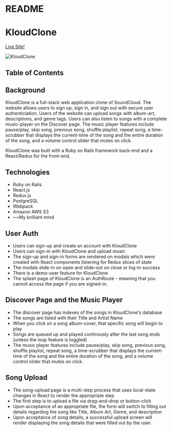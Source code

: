 # README

# KloudClone

[Live Site!](https://kloudclone.herokuapp.com/#/)

![KloudClone](https://user-images.githubusercontent.com/74939594/112639842-1a34ec00-8e17-11eb-8b58-84cdd8270feb.png)

## Table of Contents


## Background
KloudClone is a full-stack web application clone of SoundCloud. The website allows users to sign up, sign in, and sign out with secure user authenticiation. Users of the website can upload songs with album-art, descriptions, and genre tags. Users can also listen to songs with a complete music-player on the Discover page. The music player features include pause/play, skip song, previous song, shuffle playlist, repeat song, a time-scrubber that displays the current-time of the song and the entire duration of the song, and a volume control slider that mutes on click. 

KloudClone was built with a Ruby on Rails framework back-end and a React/Redux for the front-end. 

## Technologies

* Ruby on Rails
* React.js
* Redux.js
* PostgreSQL
* Webpack
* Amazon AWS S3
* ~~My brilliant mind


## User Auth

* Users can sign-up and create an account with KloudClone
* Users can sign-in with KloudClone and upload music
* The sign-up and sign-in forms are rendered on modals which were created with React components listening for Redux slices of state
* The modals slide-in on open and slide-out on close or log-in success
* There is a demo-user feature for KloudClone
* The splash page of KloudClone is an AuthRoute - meaning that you cannot access the page if you are signed-in.

## Discover Page and the Music Player

* The discover page has indexes of the songs in KloudClone's database
* The songs are listed with their Title and Artist Name
* When you click on a song album-cover, that specific song will begin to play
* Songs are queued up and played continously after the last song ends (unless the loop feature is toggled)
* The music player features include pause/play, skip song, previous song, shuffle playlist, repeat song, a time-scrubber that displays the current-time of the song and the entire duration of the song, and a volume control slider that mutes on click. 

## Song Upload

* The song-upload page is a multi-step process that uses local-state changes in React to render the appropriate step
* The first step is to upload a file via drag-and-drop or button-click
* Upon acceptance of an appropriate file, the form will switch to filling out details regarding the song like Title, Album Art, Genre, and description
* Upon acceptance of song details, a successful upload screen will render displaying the song details that were filled out by the user.

